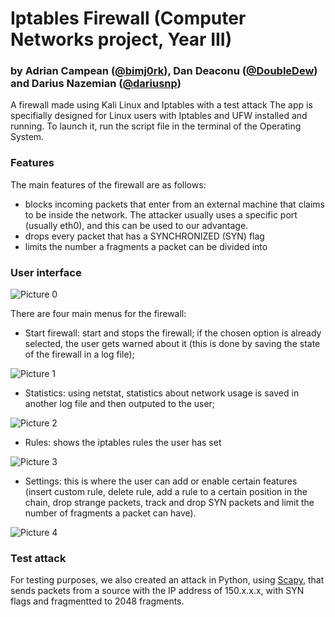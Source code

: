 # Iptables Firewall (Computer Networks project, Year III)
### by Adrian Campean ([@bimj0rk](https://github.com/bimj0rk)), Dan Deaconu ([@DoubleDew](https://github.com/DoubleDew)) and Darius Nazemian ([@dariusnp](https://github.com/dariusnp))
A firewall made using Kali Linux and Iptables with a test attack
The app is specifially designed for Linux users with Iptables and UFW installed and running. To launch it, run the script file in the terminal of the Operating System. 

### Features
The main features of the firewall are as follows:
  * blocks incoming packets that enter from an external machine that claims to be inside the network. The attacker usually uses a specific port (usually eth0), and this can be used to our advantage.
  * drops every packet that has a SYNCHRONIZED (SYN) flag
  * limits the number a fragments a packet can be divided into

### User interface
![Picture 0](https://github.com/bimj0rk/IptablesFirewall/assets/37622282/70ce0750-a89e-4bd8-9267-154fdfb60e30)

There are four main menus for the firewall:
 * Start firewall: start and stops the firewall; if the chosen option is already selected, the user gets warned about it (this is done by saving the state of the firewall in a log file);

![Picture 1](https://github.com/bimj0rk/IptablesFirewall/assets/37622282/b2889cfc-4bd9-48c1-94e5-d85f24f3016b)
 * Statistics: using netstat, statistics about network usage is saved in another log file and then outputed to the user;

![Picture 2](https://github.com/bimj0rk/IptablesFirewall/assets/37622282/6fc3dc6d-985d-41f0-9bb1-ca5fed59725b)
 * Rules: shows the iptables rules the user has set

![Picture 3](https://github.com/bimj0rk/IptablesFirewall/assets/37622282/52ab46d0-c4b0-4466-b42c-18568906ebb5)
 * Settings: this is where the user can add or enable certain features (insert custom rule, delete rule, add a rule to a certain position in the chain, drop strange packets, track and drop SYN packets and limit the number of fragments a packet can have).

![Picture 4](https://github.com/bimj0rk/IptablesFirewall/assets/37622282/438cc01f-3079-4bec-b6a6-016c6ee18803)

### Test attack
For testing purposes, we also created an attack in Python, using [Scapy](https://scapy.net/), that sends packets from a source with the IP address of 150.x.x.x, with SYN flags and fragmentted to 2048 fragments.
